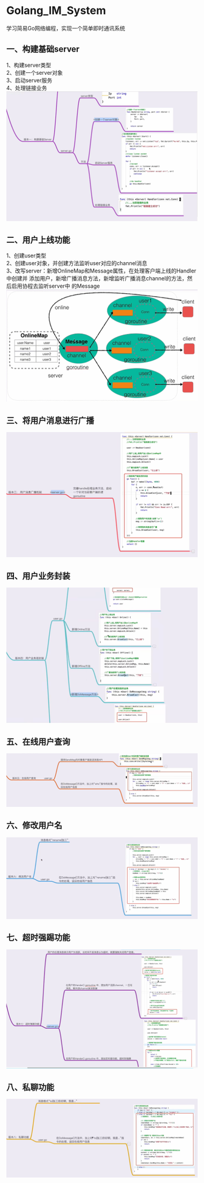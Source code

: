 # Golang_IM_System
学习简易Go网络编程，实现一个简单即时通讯系统

## 一、构建基础server  
1、构建server类型  
2、创建一个server对象  
3、启动server服务  
4、处理链接业务  
![img.png](images/img1.png)


## 二、用户上线功能
1、创建user类型  
2、创建user对象，并创建方法监听user对应的channel消息  
3、改写server：新增OnlineMap和Message属性，在处理客户端上线的Handler中创建并
添加用户，新增广播消息方法，新增监听广播消息channel的方法，然后启用协程去监听server中
的Message
![img.png](images/img2.png)

## 三、将用户消息进行广播
![img.png](images/img3.png)

## 四、用户业务封装
![img.png](images/img4.png)

## 五、在线用户查询
![img.png](images/img5.png)

## 六、修改用户名
![img.png](images/img6.png)

## 七、超时强踢功能
![img.png](images/img7.png)

## 八、私聊功能
![img.png](images/img8.png)